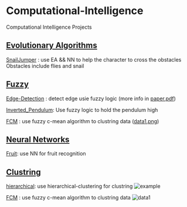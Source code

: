# Computational-Intelligence
Computational Intelligence Projects

## [Evolutionary Algorithms](https://github.com/amirrezarajabi/computational-intelligence/tree/main/Evolutionary-Projects)
[SnailJumper](https://github.com/amirrezarajabi/computational-intelligence/tree/main/Evolutionary-Projects/SnailJumper) : use EA && NN to help the character to cross the obstacles Obstacles include flies and snail

## [Fuzzy](https://github.com/amirrezarajabi/computational-intelligence/tree/main/Fuzzy-Projects)
[Edge-Detection](https://github.com/amirrezarajabi/computational-intelligence/tree/main/Fuzzy-Projects/Edge-Detection) : detect edge usie fuzzy logic (more info in [paper.pdf](https://github.com/amirrezarajabi/computational-intelligence/blob/main/Fuzzy-Projects/Edge-Detection/paper.pdf))

[Inverted_Pendulum](https://github.com/amirrezarajabi/computational-intelligence/tree/main/Fuzzy-Projects/Inverted_Pendulum): Use fuzzy logic to hold the pendulum high

[FCM](https://github.com/amirrezarajabi/computational-intelligence/tree/main/Fuzzy-Projects/Fuzzy-CMean) : use fuzzy c-mean algorithm to clustring data ([data1.png](https://github.com/amirrezarajabi/computational-intelligence/tree/main/Fuzzy-Projects/Fuzzy-CMean/pic/data1.png))

## [Neural Networks](https://github.com/amirrezarajabi/computational-intelligence/tree/main/Neural-Network-Projects)
[Fruit](https://github.com/amirrezarajabi/computational-intelligence/tree/main/Neural-Network-Projects/Fruit): use NN for fruit recognition

## [Clustring](https://github.com/amirrezarajabi/computational-intelligence/tree/main/Clustring)
[hierarchical](https://github.com/amirrezarajabi/computational-intelligence/tree/main/Clustring/hierarchical-clustering): use hierarchical-clustering for clustring
![example](https://github.com/amirrezarajabi/computational-intelligence/tree/main/Clustring/hierarchical-clustering/pic/run.png)

[FCM](https://github.com/amirrezarajabi/computational-intelligence/tree/main/Fuzzy-Projects/Fuzzy-CMean) : use fuzzy c-mean algorithm to clustring data
![data1](https://github.com/amirrezarajabi/computational-intelligence/tree/main/Fuzzy-Projects/Fuzzy-CMean/pic/data1.png)